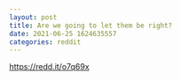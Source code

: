 ```yaml
--- 
layout: post 
title: Are we going to let them be right? 
date: 2021-06-25 1624635557 
categories: reddit 
--- 
```

https://redd.it/o7q69x